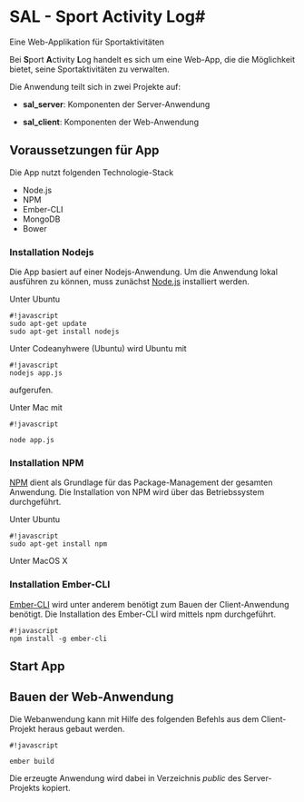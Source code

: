 # **SAL** - Sport Activity Log#

Eine Web-Applikation für Sportaktivitäten

Bei **S**port **A**ctivity **L**og handelt es sich um eine Web-App, die die Möglichkeit bietet, seine Sportaktivitäten zu verwalten.

Die Anwendung teilt sich in zwei Projekte auf:

* **sal_server**: Komponenten der Server-Anwendung

* **sal_client**: Komponenten der Web-Anwendung

## Voraussetzungen für App ##
Die App nutzt folgenden Technologie-Stack

* Node.js
* NPM
* Ember-CLI
* MongoDB
* Bower

### Installation Nodejs ###
Die App basiert auf einer Nodejs-Anwendung. Um die Anwendung lokal ausführen zu können, muss zunächst [Node.js](https://nodejs.org) installiert werden.

Unter Ubuntu
```
#!javascript
sudo apt-get update
sudo apt-get install nodejs
```

Unter Codeanyhwere (Ubuntu) wird Ubuntu mit 
```
#!javascript
nodejs app.js
```
aufgerufen. 

Unter Mac mit 
```
#!javascript

node app.js
```


### Installation NPM ###
[NPM](https://www.npmjs.com/) dient als Grundlage für das Package-Management der gesamten Anwendung. Die Installation von NPM wird über das Betriebssystem durchgeführt.

Unter Ubuntu
```
#!javascript
sudo apt-get install npm
```

Unter MacOS X


### Installation Ember-CLI ###
[Ember-CLI](http://www.ember-cli.com) wird unter anderem benötigt zum Bauen der Client-Anwendung benötigt. Die Installation des Ember-CLI wird mittels npm durchgeführt.

```
#!javascript
npm install -g ember-cli
```


## Start App ##

## Bauen der Web-Anwendung ##
Die Webanwendung kann mit Hilfe des folgenden Befehls aus dem Client-Projekt heraus gebaut werden.

```
#!javascript

ember build
```
Die erzeugte Anwendung wird dabei in Verzeichnis *public* des Server-Projekts kopiert.